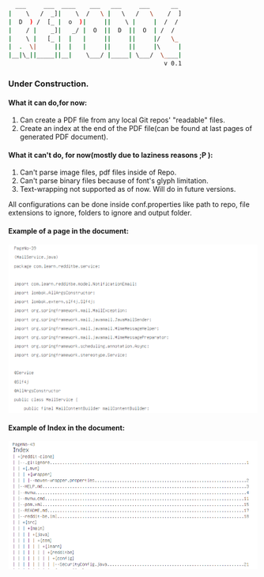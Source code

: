 ```sh
  ___     ___  ____    ___   ___     ___      __
|    \   /  _]|    \  /   \ |   \   /   \    /  ]
|  D  ) /  [_ |  o  )|     ||    \ |     |  /  /
|    / |    _]|   _/ |  O  ||  D  ||  O  | /  /  
|    \ |   [_ |  |   |     ||     ||     |/   \_
|  .  \|     ||  |   |     ||     ||     |\     |
|__|\_||_____||__|    \___/ |_____| \___/  \____|
                                            v 0.1
```                                           
### Under Construction.
#### What it can do,for now:
1. Can create a PDF file from any local Git repos' "readable" files.
2. Create an index at the end of the PDF file(can be found at last pages of generated PDF document).

#### What it can't do, for now(mostly due to laziness reasons ;P ):
1. Can't parse image files, pdf files inside of Repo.
2. Can't parse binary files because of font's glyph limitation.
3. Text-wrapping not supported as of now. Will do in future versions.

All configurations can be done inside conf.properties like path to repo,
file extensions to ignore, folders to ignore and output folder.
#### Example of a page in the document:

<img src="https://github.com/Anulav/GitConfig/blob/main/RepoDoCfile.png">

#### Example of Index in the document:
<img src="https://github.com/Anulav/GitConfig/blob/main/RepoDoCIndexFile.png">


